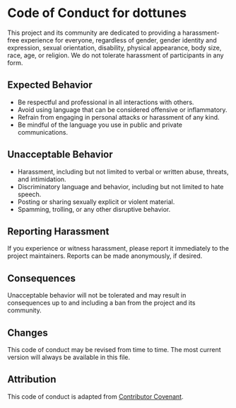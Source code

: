 # Code of Conduct for dottunes

This project and its community are dedicated to providing a harassment-free experience for everyone, regardless of gender, gender identity and expression, sexual orientation, disability, physical appearance, body size, race, age, or religion. We do not tolerate harassment of participants in any form.

## Expected Behavior

- Be respectful and professional in all interactions with others.
- Avoid using language that can be considered offensive or inflammatory.
- Refrain from engaging in personal attacks or harassment of any kind.
- Be mindful of the language you use in public and private communications.

## Unacceptable Behavior

- Harassment, including but not limited to verbal or written abuse, threats, and intimidation.
- Discriminatory language and behavior, including but not limited to hate speech.
- Posting or sharing sexually explicit or violent material.
- Spamming, trolling, or any other disruptive behavior.

## Reporting Harassment

If you experience or witness harassment, please report it immediately to the project maintainers. Reports can be made anonymously, if desired.

## Consequences

Unacceptable behavior will not be tolerated and may result in consequences up to and including a ban from the project and its community.

## Changes

This code of conduct may be revised from time to time. The most current version will always be available in this file.

## Attribution

This code of conduct is adapted from [Contributor Covenant](https://www.contributor-covenant.org/).
